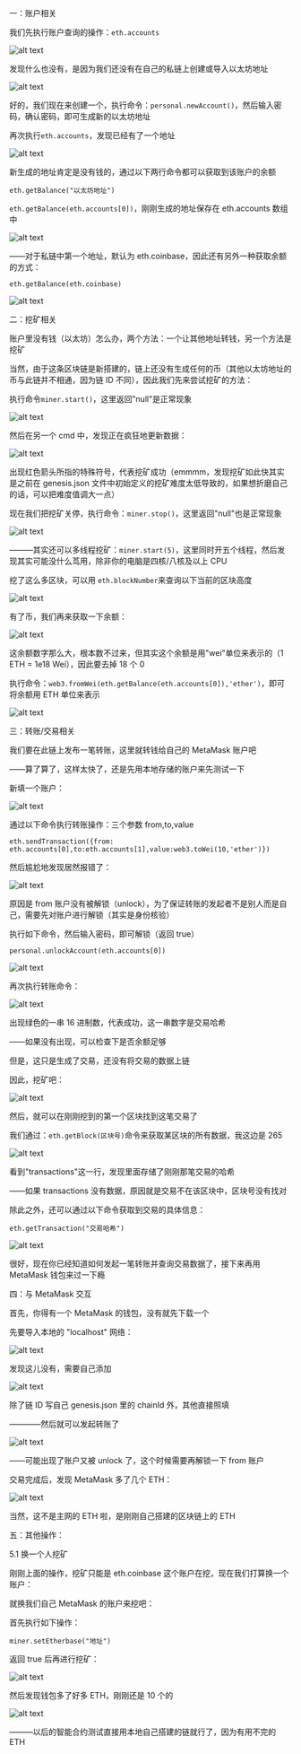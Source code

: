 一：账户相关

我们先执行账户查询的操作：`eth.accounts`

![alt text](image.png)

发现什么也没有，是因为我们还没有在自己的私链上创建或导入以太坊地址

![alt text](image-1.png)

好的，我们现在来创建一个，执行命令：`personal.newAccount()`，然后输入密码，确认密码，即可生成新的以太坊地址

再次执行`eth.accounts`，发现已经有了一个地址

![alt text](image-2.png)

新生成的地址肯定是没有钱的，通过以下两行命令都可以获取到该账户的余额

`eth.getBalance("以太坊地址")`

`eth.getBalance(eth.accounts[0])`，刚刚生成的地址保存在 eth.accounts 数组中

![alt text](image-3.png)

——对于私链中第一个地址，默认为 eth.coinbase，因此还有另外一种获取余额的方式：

`eth.getBalance(eth.coinbase)`

![alt text](image-4.png)

二：挖矿相关

账户里没有钱（以太坊）怎么办，两个方法：一个让其他地址转钱，另一个方法是挖矿

当然，由于这条区块链是新搭建的，链上还没有生成任何的币（其他以太坊地址的币与此链并不相通，因为链 ID 不同），因此我们先来尝试挖矿的方法：

执行命令`miner.start()`，这里返回"null"是正常现象

![alt text](image-5.png)

然后在另一个 cmd 中，发现正在疯狂地更新数据：

![alt text](image-6.png)

出现红色箭头所指的特殊符号，代表挖矿成功（emmmm，发现挖矿如此快其实是之前在 genesis.json 文件中初始定义的挖矿难度太低导致的，如果想折磨自己的话，可以把难度值调大一点）

现在我们把挖矿关停，执行命令：`miner.stop()`，这里返回"null"也是正常现象

![alt text](image-7.png)

———其实还可以多线程挖矿：`miner.start(5)`，这里同时开五个线程，然后发现其实可能没什么茑用，除非你的电脑是四核/八核及以上 CPU

挖了这么多区块，可以用 `eth.blockNumber`来查询以下当前的区块高度

![alt text](image-8.png)

有了币，我们再来获取一下余额：

![alt text](image-9.png)

这余额数字那么大，根本数不过来，但其实这个余额是用"wei"单位来表示的（1 ETH = 1e18 Wei），因此要去掉 18 个 0

执行命令：`web3.fromWei(eth.getBalance(eth.accounts[0]),'ether')`，即可将余额用 ETH 单位来表示

![alt text](image-10.png)

三：转账/交易相关

我们要在此链上发布一笔转账，这里就转钱给自己的 MetaMask 账户吧

——算了算了，这样太快了，还是先用本地存储的账户来先测试一下

新填一个账户：

![alt text](image-11.png)

通过以下命令执行转账操作：三个参数 from,to,value

`eth.sendTransaction({from: eth.accounts[0],to:eth.accounts[1],value:web3.toWei(10,'ether')})`

然后尴尬地发现居然报错了：

![alt text](image-12.png)

原因是 from 账户没有被解锁（unlock），为了保证转账的发起者不是别人而是自己，需要先对账户进行解锁（其实是身份核验）

执行如下命令，然后输入密码，即可解锁（返回 true）

`personal.unlockAccount(eth.accounts[0])`

![alt text](image-13.png)

再次执行转账命令：

![alt text](image-14.png)

出现绿色的一串 16 进制数，代表成功，这一串数字是交易哈希

——如果没有出现，可以检查下是否余额足够

但是，这只是生成了交易，还没有将交易的数据上链

因此，挖矿吧：

![alt text](image-15.png)

然后，就可以在刚刚挖到的第一个区块找到这笔交易了

我们通过：`eth.getBlock(区块号)`命令来获取某区块的所有数据，我这边是 265

![alt text](image-16.png)

看到"transactions"这一行，发现里面存储了刚刚那笔交易的哈希

——如果 transactions 没有数据，原因就是交易不在该区块中，区块号没有找对

除此之外，还可以通过以下命令获取到交易的具体信息：

`eth.getTransaction("交易哈希")`

![alt text](image-17.png)

很好，现在你已经知道如何发起一笔转账并查询交易数据了，接下来再用 MetaMask 钱包来过一下瘾

四：与 MetaMask 交互

首先，你得有一个 MetaMask 的钱包，没有就先下载一个

先要导入本地的 "localhost" 网络：

![alt text](image-18.png)

发现这儿没有，需要自己添加

![alt text](image-19.png)

除了链 ID 写自己 genesis.json 里的 chainId 外，其他直接照填

————然后就可以发起转账了

![alt text](image-20.png)

——可能出现了账户又被 unlock 了，这个时候需要再解锁一下 from 账户

交易完成后，发现 MetaMask 多了几个 ETH：

![alt text](image-21.png)

当然，这不是主网的 ETH 啦，是刚刚自己搭建的区块链上的 ETH

五：其他操作：

5.1 换一个人挖矿

刚刚上面的操作，挖矿只能是 eth.coinbase 这个账户在挖，现在我们打算换一个账户：

就换我们自己 MetaMask 的账户来挖吧：

首先执行如下操作：

`miner.setEtherbase("地址")`

返回 true 后再进行挖矿：

![alt text](image-22.png)

然后发现钱包多了好多 ETH，刚刚还是 10 个的

![alt text](image-23.png)

———以后的智能合约测试直接用本地自己搭建的链就行了，因为有用不完的 ETH
